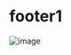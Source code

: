 # footer1
![image](https://github.com/Debarjitmohanty/footer1/assets/91021174/55b98d81-cf6c-4294-bbcb-3809718f6878)
